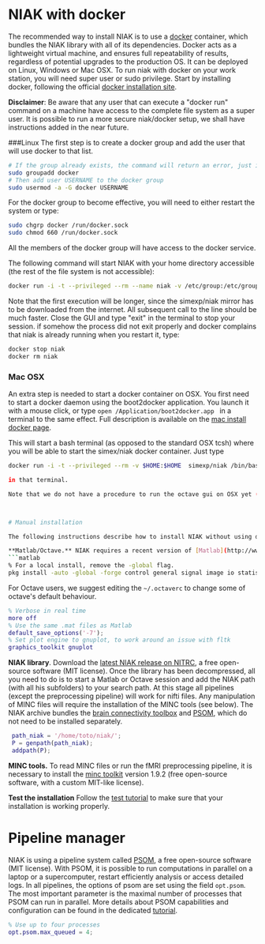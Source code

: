 # NIAK with docker

The recommended way to install NIAK is to use a [docker](https://www.docker.com/) container, which bundles the NIAK library with all of its dependencies. Docker acts as a lightweight virtual machine, and ensures full repeatability of results, regardless of potential upgrades to the production OS. It can be deployed on Linux, Windows or Mac OSX. To run niak with docker on your work station, you will need super user or sudo privilege. Start by installing docker, following the official [docker installation site](https://docs.docker.com/installation/).

**Disclaimer**: Be aware that any user that can execute a "docker run"  command on a machine have access to the complete file system as a super user. It is possible to run a more secure niak/docker setup, we shall have instructions added in the near future.

###Linux
The first step is to create a docker group and add the user that will use docker to that list. 

```bash
# If the group already exists, the command will return an error, just ignore it
sudo groupadd docker
# Then add user USERNAME to the docker group
sudo usermod -a -G docker USERNAME
```

For the docker group to become effective, you will need to either restart the system or type:
``` bash
sudo chgrp docker /run/docker.sock
sudo chmod 660 /run/docker.sock
```
All the members of the docker group will have access to the docker service.

The following command will start NIAK with your home directory accessible (the rest of the file system is not accessible):
```bash
docker run -i -t --privileged --rm --name niak -v /etc/group:/etc/group -v /etc/passwd:/etc/passwd -v /etc/shadow:/etc/shadow  -v /tmp/.X11-unix:/tmp/.X11-unix -e DISPLAY=unix$DISPLAY -v $HOME:$HOME --user $UID simexp/niak /bin/bash -c "cd $HOME; source /opt/minc-itk4/minc-toolkit-config.sh; octave --force-gui; /bin/bash"
```

Note that the first execution will be longer, since the simexp/niak mirror has to be downloaded from the internet. All subsequent call to the line should be much faster. Close the GUI and type "exit" in the terminal to stop your session. if somehow the process did not exit properly and docker complains that niak is already running when you restart it, type:
```bash
docker stop niak
docker rm niak
```

### Mac OSX

An extra step is needed to start a docker container on OSX. You first need to start a docker daemon using the boot2docker application. You launch it with a mouse click, or type ```open /Application/boot2docker.app ``` in a terminal to the same effect. Full description is available on the [mac install docker page](https://docs.docker.com/installation/mac/).

This will start a bash terminal (as opposed to the standard OSX tcsh) where you will be able to start the simex/niak docker container. Just type

```bash
docker run -i -t --privileged --rm -v $HOME:$HOME  simexp/niak /bin/bash -c "cd $HOME; source /opt/minc-itk4/minc-toolkit-config.sh; octave; /bin/bash"```

in that terminal.

Note that we do not have a procedure to run the octave gui on OSX yet (comming soon!). Also, on OSX, you data input and output has to be under `/Users`, which is the case for `$HOME = /User/your_name`. (Have a look [here](http://stackoverflow.com/questions/26348353/mount-volume-to-docker-image-on-osx), if you really need to access data from other places)



# Manual installation

The following instructions describe how to install NIAK without using docker.

**Matlab/Octave.** NIAK requires a recent version of [Matlab](http://www.mathworks.com/) (proprietary software) or [GNU Octave](http://www.gnu.org/software/octave/index.html) (free open-source software, GNU license). In addition to Matlab/Octave, NIAK depends on the "image processing" and "statistics" toolbox. This comes by default with Matlab. In Octave, it needs to be downloaded from [Octave forge](http://octave.sourceforge.net/index.html).
```matlab
% For a local install, remove the -global flag.
pkg install -auto -global -forge control general signal image io statistics
```

For Octave users, we suggest editing the `~/.octaverc` to change some of octave's default behaviour.
```matlab
% Verbose in real time
more off
% Use the same .mat files as Matlab
default_save_options('-7');
% Set plot engine to gnuplot, to work around an issue with fltk
graphics_toolkit gnuplot
```

**NIAK library**. Download the [latest NIAK release on NITRC](http://www.nitrc.org/frs/download.php/7470/niak-boss-0.13.0.zip), a free open-source software (MIT license). Once the library has been decompressed, all you need to do is to start a Matlab or Octave session and add the NIAK path (with all his subfolders) to your search path. At this stage all pipelines (except the preprocessing pipeline) will work for nifti files. Any manipulation of MINC files will require the installation of the MINC tools (see below). The NIAK archive bundles the [brain connectivity toolbox](https://sites.google.com/site/bctnet/) and [PSOM](http://psom.simexp-lab.org/), which do not need to be installed separately.
```matlab
 path_niak = '/home/toto/niak/';
 P = genpath(path_niak);
 addpath(P);
```

**MINC tools.** To read MINC files or run the fMRI preprocessing pipeline, it is necessary to install the [minc toolkit](http://www.bic.mni.mcgill.ca/ServicesSoftware/ServicesSoftwareMincToolKit) version 1.9.2 (free open-source software, with a custom MIT-like license).

**Test the installation** Follow the [test tutorial](http://niak.simexp-lab.org/niak_tutorial_test.html) to make sure that your installation is working properly.

# Pipeline manager

NIAK is using a pipeline system called [PSOM](http://psom.simexp-lab.org), a free open-source software (MIT license). With PSOM, it is possible to run computations in parallel on a laptop or a supercomputer, restart efficiently analysis or access detailed logs. In all pipelines, the options of psom are set using the field `opt.psom`. The most important parameter is the maximal number of processes that PSOM can run in parallel. More details about PSOM capabilities and configuration can be found in the dedicated [tutorial](http://psom.simexp-lab.org/psom_configuration.html).
```matlab
% Use up to four processes
opt.psom.max_queued = 4;
```
